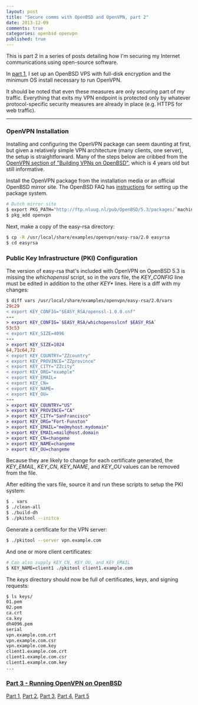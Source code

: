 ```yaml
---
layout: post
title: "Secure comms with OpenBSD and OpenVPN, part 2"
date: 2013-12-09
comments: true
categories: openbsd openvpn
published: true
---
```


This is part 2 in a series of posts detailing how I'm securing my Internet communications using open-source software.

In [part 1][part1], I set up an OpenBSD VPS with full-disk encryption and the minimum OS install necessary to run OpenVPN.

It should be noted that even these measures are only securing part of my traffic. Everything that exits my VPN endpoint is protected only by whatever protocol-specific security measures are already in place (e.g. HTTPS for web traffic).

---

### OpenVPN Installation

Installing and configuring the OpenVPN package can seem daunting at first, but given a relatively simple VPN architecture (many clients, one server), the setup is straightforward. Many of the steps below are cribbed from the [OpenVPN section of "Building VPNs on OpenBSD"](http://www.kernel-panic.it/openbsd/vpn/vpn4.html), which is 4 years old but still informative.

<!-- more -->

Install the OpenVPN package from the installation media or an official OpenBSD mirror site. The OpenBSD FAQ has [instructions](http://www.openbsd.org/faq/faq15.html#Easy) for setting up the package system.

``` bash
# Dutch mirror site
$ export PKG_PATH="http://ftp.nluug.nl/pub/OpenBSD/5.3/packages/`machine -a`"
$ pkg_add openvpn
```

Next, make a copy of the easy-rsa directory:

``` bash
$ cp -R /usr/local/share/examples/openvpn/easy-rsa/2.0 easyrsa
$ cd easyrsa
```

### Public Key Infrastructure (PKI) Configuration

The version of easy-rsa that's included with OpenVPN on OpenBSD 5.3 is missing the _whichopenssl_ script, so in the _vars_ file, the _KEY\_CONFIG_ line must be edited in addition to the other _KEY\*_ lines. Here is a diff with my changes:

``` diff
$ diff vars /usr/local/share/examples/openvpn/easy-rsa/2.0/vars
29c29
< export KEY_CONFIG="$EASY_RSA/openssl-1.0.0.cnf"
---
> export KEY_CONFIG=`$EASY_RSA/whichopensslcnf $EASY_RSA`
53c53
< export KEY_SIZE=4096
---
> export KEY_SIZE=1024
64,71c64,72
< export KEY_COUNTRY="ZZcountry"
< export KEY_PROVINCE="ZZprovince"
< export KEY_CITY="ZZcity"
< export KEY_ORG="example"
< export KEY_EMAIL=
< export KEY_CN=
< export KEY_NAME=
< export KEY_OU=
---
> export KEY_COUNTRY="US"
> export KEY_PROVINCE="CA"
> export KEY_CITY="SanFrancisco"
> export KEY_ORG="Fort-Funston"
> export KEY_EMAIL="me@myhost.mydomain"
> export KEY_EMAIL=mail@host.domain
> export KEY_CN=changeme
> export KEY_NAME=changeme
> export KEY_OU=changeme
```

Because they are likely to change for each certificate generated, the _KEY\_EMAIL_, _KEY\_CN_, _KEY\_NAME_, and _KEY\_OU_ values can be removed from the file.

After editing the vars file, source it and run these scripts to setup the PKI system:

``` bash
$ . vars
$ ./clean-all
$ ./build-dh
$ ./pkitool --initca
```

Generate a certificate for the VPN server:

``` bash
$ ./pkitool --server vpn.example.com
```

And one or more client certificates:

``` bash
# Can also supply KEY_CN, KEY_OU, and KEY_EMAIL
$ KEY_NAME=client1 ./pkitool client1.example.com
```

The _keys_ directory should now be full of certificates, keys, and signing requests:

``` bash
$ ls keys/
01.pem
02.pem
ca.crt
ca.key
dh4096.pem
serial
vpn.example.com.crt
vpn.example.com.csr
vpn.example.com.key
client1.example.com.crt
client1.example.com.csr
client1.example.com.key
...
```

### [Part 3 - Running OpenVPN on OpenBSD][part3]

[Part 1][part1], [Part 2][part2], [Part 3][part3], [Part 4][part4], [Part 5][part5]

[part1]:/blog/2013/12/07/secure-comms-with-openbsd-and-openvpn-part-1/
[part2]:/blog/2013/12/09/secure-comms-with-openbsd-and-openvpn-part-2/
[part3]:/blog/2013/12/11/secure-comms-with-openbsd-and-openvpn-part-3/
[part4]:/blog/2013/12/14/secure-comms-with-openbsd-and-openvpn-part-4/
[part5]:/blog/2013/12/15/secure-comms-with-openbsd-and-openvpn-part-5/
